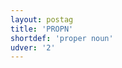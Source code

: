 ```yaml
---
layout: postag
title: 'PROPN'
shortdef: 'proper noun'
udver: '2'
---
```

<!-- Interlanguage links updated Út zář 29 20:42:57 CEST 2020 -->
